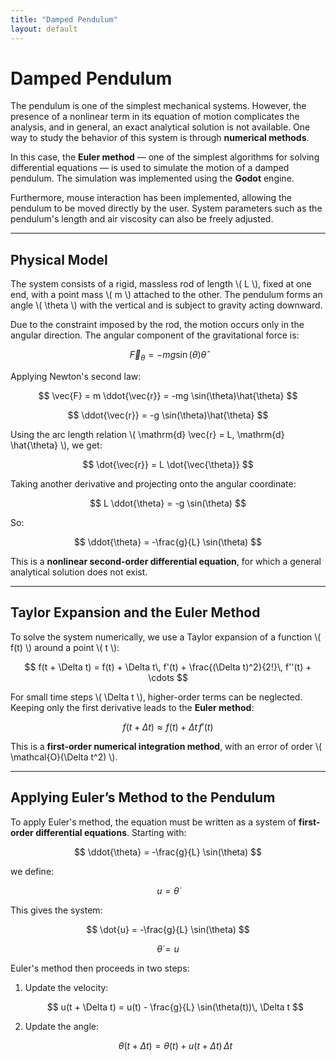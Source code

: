 ```yaml
---
title: "Damped Pendulum"
layout: default
---
```


<!-- Enables MathJax -->
<script type="text/javascript" async
  src="https://cdn.jsdelivr.net/npm/mathjax@3/es5/tex-mml-chtml.js">
</script>

# Damped Pendulum

The pendulum is one of the simplest mechanical systems. However, the presence of a nonlinear term in its equation of motion complicates the analysis, and in general, an exact analytical solution is not available. One way to study the behavior of this system is through **numerical methods**.

In this case, the **Euler method** — one of the simplest algorithms for solving differential equations — is used to simulate the motion of a damped pendulum. The simulation was implemented using the **Godot** engine.

Furthermore, mouse interaction has been implemented, allowing the pendulum to be moved directly by the user. System parameters such as the pendulum's length and air viscosity can also be freely adjusted.

---

## Physical Model

The system consists of a rigid, massless rod of length \\( L \\), fixed at one end, with a point mass \\( m \\) attached to the other. The pendulum forms an angle \\( \theta \\) with the vertical and is subject to gravity acting downward.

Due to the constraint imposed by the rod, the motion occurs only in the angular direction. The angular component of the gravitational force is:

$$
\vec{F}_\theta = -mg \sin(\theta)\hat{\theta}
$$

Applying Newton's second law:

$$
\vec{F} = m \ddot{\vec{r}} = -mg \sin(\theta)\hat{\theta}
$$

$$
\ddot{\vec{r}} = -g \sin(\theta)\hat{\theta}
$$

Using the arc length relation \\( \mathrm{d} \vec{r} = L\, \mathrm{d} \hat{\theta} \\), we get:

$$
\dot{\vec{r}} = L \dot{\vec{\theta}}
$$

Taking another derivative and projecting onto the angular coordinate:

$$
L \ddot{\theta} = -g \sin(\theta)
$$

So:

$$
\ddot{\theta} = -\frac{g}{L} \sin(\theta)
$$

This is a **nonlinear second-order differential equation**, for which a general analytical solution does not exist.

---

## Taylor Expansion and the Euler Method

To solve the system numerically, we use a Taylor expansion of a function \\( f(t) \\) around a point \\( t \\):

$$
f(t + \Delta t) = f(t) + \Delta t\, f'(t) + \frac{(\Delta t)^2}{2!}\, f''(t) + \cdots
$$

For small time steps \\( \Delta t \\), higher-order terms can be neglected. Keeping only the first derivative leads to the **Euler method**:

$$
f(t + \Delta t) \approx f(t) + \Delta t\, f'(t)
$$

This is a **first-order numerical integration method**, with an error of order \\( \mathcal{O}(\Delta t^2) \\).

---

## Applying Euler’s Method to the Pendulum

To apply Euler's method, the equation must be written as a system of **first-order differential equations**. Starting with:

$$
\ddot{\theta} = -\frac{g}{L} \sin(\theta)
$$

we define:

$$
u = \dot{\theta}
$$

This gives the system:

$$
\dot{u} = -\frac{g}{L} \sin(\theta)
$$

$$
\dot{\theta} = u
$$

Euler's method then proceeds in two steps:

1. Update the velocity:

   $$
   u(t + \Delta t) = u(t) - \frac{g}{L} \sin(\theta(t))\, \Delta t
   $$

2. Update the angle:

   $$
   \theta(t + \Delta t) = \theta(t) + u(t + \Delta t)\, \Delta t
   $$
